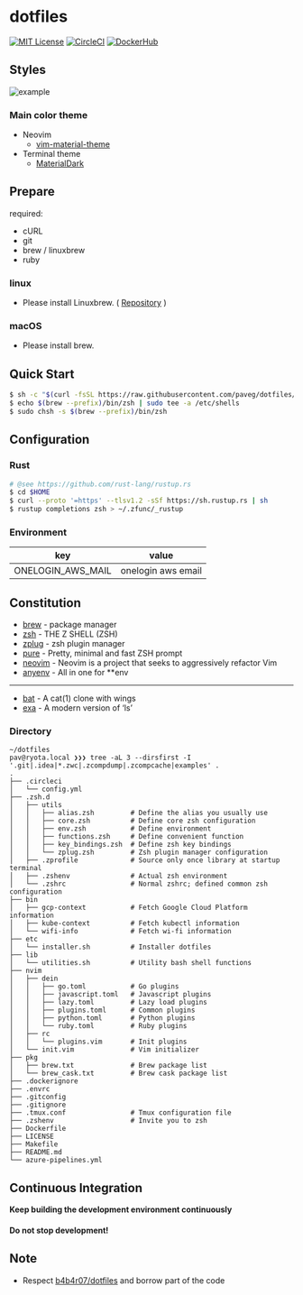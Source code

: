 # dotfiles
[![MIT License](http://img.shields.io/badge/license-MIT-red.svg?style=flat-square)][license]
[![CircleCI](https://circleci.com/gh/paveg/dotfiles.svg?style=svg&circle-token=8450388e746829bdec04897f4153e91b085b3a9e)][circleci]
[![DockerHub](https://images.microbadger.com/badges/version/paveg/dotfiles.svg)][dockerhub]

## Styles

![example](https://github.com/paveg/dotfiles/blob/gif/examples/moving.gif)

### Main color theme

* Neovim
  * [vim-material-theme][vim-theme]
* Terminal theme
  * [MaterialDark][theme]

## Prepare

required:
  - cURL
  - git
  - brew / linuxbrew
  - ruby

### linux

- Please install Linuxbrew. ( [Repository](https://github.com/Linuxbrew) )

### macOS

- Please install brew.

## Quick Start

```bash
$ sh -c "$(curl -fsSL https://raw.githubusercontent.com/paveg/dotfiles/master/etc/installer.sh)"
$ echo $(brew --prefix)/bin/zsh | sudo tee -a /etc/shells
$ sudo chsh -s $(brew --prefix)/bin/zsh
```

## Configuration

### Rust

```bash
# @see https://github.com/rust-lang/rustup.rs
$ cd $HOME
$ curl --proto '=https' --tlsv1.2 -sSf https://sh.rustup.rs | sh
$ rustup completions zsh > ~/.zfunc/_rustup
```

### Environment

|key|value|
|:---:|:---:|
|ONELOGIN_AWS_MAIL|onelogin aws email|

## Constitution

* [brew](https://github.com/Homebrew/brew) - package manager
* [zsh](http://www.zsh.org/) - THE Z SHELL (ZSH)
* [zplug](https://github.com/zplug/zplug) - zsh plugin manager
* [pure](https://github.com/sindresorhus/pure) - Pretty, minimal and fast ZSH prompt
* [neovim](https://github.com/neovim/neovim) - Neovim is a project that seeks to aggressively refactor Vim
* [anyenv](https://github.com/anyenv/anyenv) - All in one for \*\*env

---

* [bat](https://github.com/sharkdp/bat) - A cat(1) clone with wings
* [exa](https://github.com/ogham/exa) - A modern version of ‘ls’

### Directory

```textmate
~/dotfiles
pav@ryota.local ❯❯❯ tree -aL 3 --dirsfirst -I '.git|.idea|*.zwc|.zcompdump|.zcompcache|examples' .
.
├── .circleci
│   └── config.yml
├── .zsh.d
│   ├── utils
│   │   ├── alias.zsh         # Define the alias you usually use
│   │   ├── core.zsh          # Define core zsh configuration
│   │   ├── env.zsh           # Define environment
│   │   ├── functions.zsh     # Define convenient function
│   │   ├── key_bindings.zsh  # Define zsh key bindings
│   │   └── zplug.zsh         # Zsh plugin manager configuration
│   ├── .zprofile             # Source only once library at startup terminal
│   ├── .zshenv               # Actual zsh environment
│   └── .zshrc                # Normal zshrc; defined common zsh configuration
├── bin
│   ├── gcp-context           # Fetch Google Cloud Platform information
│   ├── kube-context          # Fetch kubectl information
│   └── wifi-info             # Fetch wi-fi information
├── etc
│   └── installer.sh          # Installer dotfiles
├── lib
│   └── utilities.sh          # Utility bash shell functions
├── nvim
│   ├── dein
│   │   ├── go.toml           # Go plugins
│   │   ├── javascript.toml   # Javascript plugins
│   │   ├── lazy.toml         # Lazy load plugins
│   │   ├── plugins.toml      # Common plugins
│   │   ├── python.toml       # Python plugins
│   │   └── ruby.toml         # Ruby plugins
│   ├── rc
│   │   └── plugins.vim       # Init plugins
│   └── init.vim              # Vim initializer
├── pkg
│   ├── brew.txt              # Brew package list
│   └── brew_cask.txt         # Brew cask package list
├── .dockerignore
├── .envrc
├── .gitconfig
├── .gitignore
├── .tmux.conf                # Tmux configuration file
├── .zshenv                   # Invite you to zsh
├── Dockerfile
├── LICENSE
├── Makefile
├── README.md
└── azure-pipelines.yml
```

## Continuous Integration

**Keep building the development environment continuously**

#### **Do not stop development\!**

## Note

* Respect [b4b4r07/dotfiles](https://github.com/b4b4r07/dotfiles) and borrow part of the code

[license]: https://github.com/paveg/dotfiles/blob/master/LICENSE
[circleci]: https://circleci.com/gh/paveg/dotfiles
[dockerhub]: https://microbadger.com/images/paveg/dotfiles
[vim-theme]: https://github.com/jdkanani/vim-material-theme
[theme]: https://github.com/mbadolato/iTerm2-Color-Schemes/blob/master/xfce4terminal/colorschemes/MaterialDark.theme
